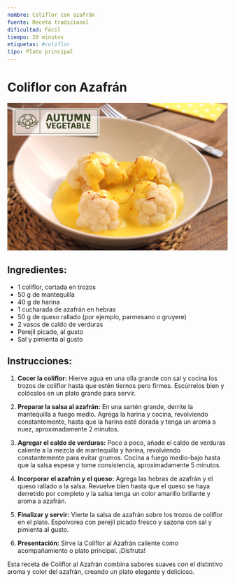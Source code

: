 ```yaml
---
nombre: Coliflor con azafrán
fuente: Receta tradicional
dificultad: Fácil
tiempo: 20 minutos
etiquetas: #coliflor
tipo: Plato principal
---
```


# Coliflor con Azafrán

![alt text](img/coliflor-azafran.jpg)

## Ingredientes:

- 1 coliflor, cortada en trozos
- 50 g de mantequilla
- 40 g de harina
- 1 cucharada de azafrán en hebras
- 50 g de queso rallado (por ejemplo, parmesano o gruyere)
- 2 vasos de caldo de verduras
- Perejil picado, al gusto
- Sal y pimienta al gusto

## Instrucciones:

1. **Cocer la coliflor:** Hierve agua en una olla grande con sal y cocina los trozos de coliflor hasta que estén tiernos pero firmes. Escúrrelos bien y colócalos en un plato grande para servir.

2. **Preparar la salsa al azafrán:** En una sartén grande, derrite la mantequilla a fuego medio. Agrega la harina y cocina, revolviendo constantemente, hasta que la harina esté dorada y tenga un aroma a nuez, aproximadamente 2 minutos.

3. **Agregar el caldo de verduras:** Poco a poco, añade el caldo de verduras caliente a la mezcla de mantequilla y harina, revolviendo constantemente para evitar grumos. Cocina a fuego medio-bajo hasta que la salsa espese y tome consistencia, aproximadamente 5 minutos.

4. **Incorporar el azafrán y el queso:** Agrega las hebras de azafrán y el queso rallado a la salsa. Revuelve bien hasta que el queso se haya derretido por completo y la salsa tenga un color amarillo brillante y aroma a azafrán.

5. **Finalizar y servir:** Vierte la salsa de azafrán sobre los trozos de coliflor en el plato. Espolvorea con perejil picado fresco y sazona con sal y pimienta al gusto.

6. **Presentación:** Sirve la Coliflor al Azafrán caliente como acompañamiento o plato principal. ¡Disfruta!

Esta receta de Coliflor al Azafrán combina sabores suaves con el distintivo aroma y color del azafrán, creando un plato elegante y delicioso.